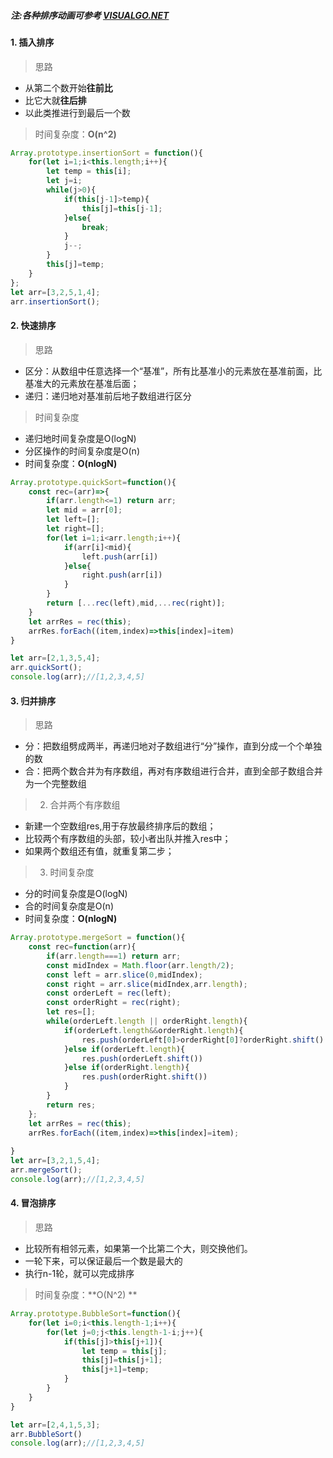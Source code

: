 ##### 注:各种排序动画可参考 [VISUALGO.NET](https://visualgo.net/zh/sorting)

#### 1. 插入排序
> 思路  
- 从第二个数开始**往前比**
- 比它大就**往后排**
- 以此类推进行到最后一个数
> 时间复杂度：**O(n^2)**  
```js
Array.prototype.insertionSort = function(){
    for(let i=1;i<this.length;i++){
        let temp = this[i];
        let j=i;
        while(j>0){
            if(this[j-1]>temp){
                this[j]=this[j-1];
            }else{
                break;
            }
            j--;
        }
        this[j]=temp;
    }
};
let arr=[3,2,5,1,4];
arr.insertionSort();
```

#### 2. 快速排序
> 思路  
 - 区分：从数组中任意选择一个“基准”，所有比基准小的元素放在基准前面，比基准大的元素放在基准后面；
 - 递归：递归地对基准前后地子数组进行区分
> 时间复杂度  
- 递归地时间复杂度是O(logN)
- 分区操作的时间复杂度是O(n)
- 时间复杂度：**O(nlogN)**
```js
Array.prototype.quickSort=function(){
    const rec=(arr)=>{
        if(arr.length<=1) return arr;
        let mid = arr[0];
        let left=[];
        let right=[];
        for(let i=1;i<arr.length;i++){
            if(arr[i]<mid){
                left.push(arr[i])
            }else{
                right.push(arr[i])
            }
        }
        return [...rec(left),mid,...rec(right)];
    }
    let arrRes = rec(this);
    arrRes.forEach((item,index)=>this[index]=item)
}

let arr=[2,1,3,5,4];
arr.quickSort();
console.log(arr);//[1,2,3,4,5]

```

#### 3. 归并排序
 > 思路 
- 分：把数组劈成两半，再递归地对子数组进行“分”操作，直到分成一个个单独的数
- 合：把两个数合并为有序数组，再对有序数组进行合并，直到全部子数组合并为一个完整数组
> 2. 合并两个有序数组   
- 新建一个空数组res,用于存放最终排序后的数组；
- 比较两个有序数组的头部，较小者出队并推入res中；
- 如果两个数组还有值，就重复第二步；
> 3. 时间复杂度   
- 分的时间复杂度是O(logN)
- 合的时间复杂度是O(n)
- 时间复杂度：**O(nlogN)**
```js
Array.prototype.mergeSort = function(){
    const rec=function(arr){
        if(arr.length===1) return arr;
        const midIndex = Math.floor(arr.length/2);
        const left = arr.slice(0,midIndex);
        const right = arr.slice(midIndex,arr.length);
        const orderLeft = rec(left);
        const orderRight = rec(right);
        let res=[];
        while(orderLeft.length || orderRight.length){
            if(orderLeft.length&&orderRight.length){
                res.push(orderLeft[0]>orderRight[0]?orderRight.shift():orderLeft.shift())
            }else if(orderLeft.length){
                res.push(orderLeft.shift())
            }else if(orderRight.length){
                res.push(orderRight.shift())
            }
        }
        return res;
    };
    let arrRes = rec(this);
    arrRes.forEach((item,index)=>this[index]=item);
    
}
let arr=[3,2,1,5,4];
arr.mergeSort();
console.log(arr);//[1,2,3,4,5]
```

#### 4. 冒泡排序
> 思路  
- 比较所有相邻元素，如果第一个比第二个大，则交换他们。
- 一轮下来，可以保证最后一个数是最大的
- 执行n-1轮，就可以完成排序
> 时间复杂度：**O(N^2) **
```js
Array.prototype.BubbleSort=function(){
    for(let i=0;i<this.length-1;i++){
        for(let j=0;j<this.length-1-i;j++){
            if(this[j]>this[j+1]){
                let temp = this[j];
                this[j]=this[j+1];
                this[j+1]=temp;
            }
        }
    }
}

let arr=[2,4,1,5,3];
arr.BubbleSort()
console.log(arr);//[1,2,3,4,5]
```
